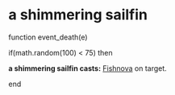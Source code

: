 # a shimmering sailfin
function event_death(e)

if(math.random(100) < 75) then


**a shimmering sailfin casts:** [Fishnova](/spell/1017) on target.




end



